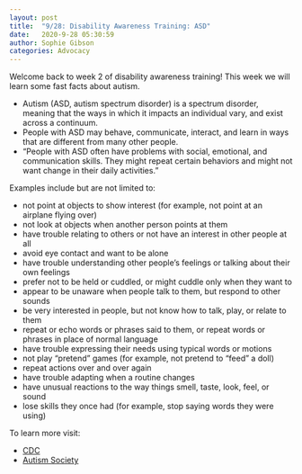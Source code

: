 ```yaml
---
layout: post
title:  "9/28: Disability Awareness Training: ASD"
date:   2020-9-28 05:30:59
author: Sophie Gibson
categories: Advocacy
---
```


Welcome back to week 2 of disability awareness training! This week we will learn some fast facts about autism.
- Autism (ASD, autism spectrum disorder) is a spectrum disorder, meaning that the ways in which it impacts an individual vary, and exist across a continuum.
- People with ASD may behave, communicate, interact, and learn in ways that are different from many other people.
- “People with ASD often have problems with social, emotional, and communication skills. They might repeat certain behaviors and might not want change in their daily activities.”

Examples include but are not limited to:
- not point at objects to show interest (for example, not point at an airplane flying over)
- not look at objects when another person points at them
- have trouble relating to others or not have an interest in other people at all
- avoid eye contact and want to be alone
- have trouble understanding other people’s feelings or talking about their own feelings
- prefer not to be held or cuddled, or might cuddle only when they want to
- appear to be unaware when people talk to them, but respond to other sounds
- be very interested in people, but not know how to talk, play, or relate to them
- repeat or echo words or phrases said to them, or repeat words or phrases in place of normal language
- have trouble expressing their needs using typical words or motions
- not play “pretend” games (for example, not pretend to “feed” a doll)
- repeat actions over and over again
- have trouble adapting when a routine changes
- have unusual reactions to the way things smell, taste, look, feel, or sound
- lose skills they once had (for example, stop saying words they were using)


To learn more visit:
- [CDC](https://www.cdc.gov/ncbddd/autism/facts.html)
- [Autism Society](https://www.autism-society.org/)
